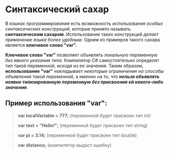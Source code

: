 # Синтаксический сахар

В *языках программирования* есть возможность использования *особых синтаксических конструкций*, которые принято называть **синтаксическим сахаром**. Использование таких конструкций *делает применение языка более удобным.* Одним из примеров такого сахара является **ключевое слово "var".**

**Ключевое слово "var"** позволяет объявлять локальную переменную *без явного указания типа*. Компилятор С# самостоятельно определит тип такой переменной, исходя из ее значения. Таким образом, **использование "var"** *накладывает некоторые ограничения на способы объявления такой переменной*, а именно на то, что ***нельзя объявлять неявно типизированную переменную без присвоения ей какого-либо значения***.

## Пример использования "var":

> **var localVariable = 777;**        (переменной будет присвоен тип int)

> **var text = "Hello!";**        (переменной будет присвоен тип string)

> **var pi = 3.14;**            (переменной будет присвоен тип double)

> **var distance;**            (компилятор выдаст ошибку)